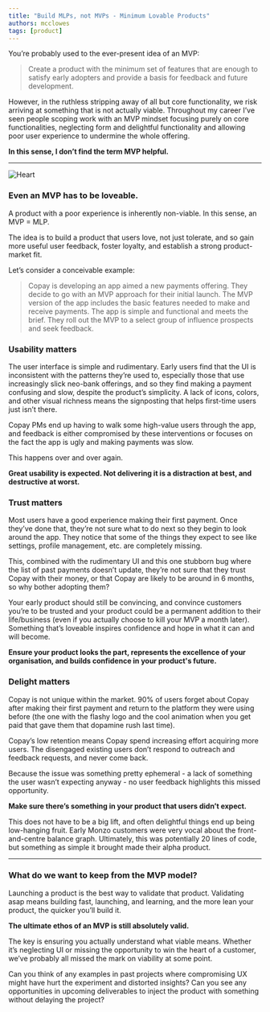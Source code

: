 ```yaml
---
title: "Build MLPs, not MVPs - Minimum Lovable Products"
authors: mcclowes
tags: [product]
---
```


You’re probably used to the ever-present idea of an MVP:

> Create a product with the minimum set of features that are enough to satisfy early adopters and provide a basis for feedback and future development.

<!--truncate-->

However, in the ruthless stripping away of all but core functionality, we risk arriving at something that is not actually viable. Throughout my career I’ve seen people scoping work with an MVP mindset focusing purely on core functionalities, neglecting form and delightful functionality and allowing poor user experience to undermine the whole offering. 

**In this sense, I don’t find the term MVP helpful.**

---

![Heart](/img/posts/tiles-heart.png)

### Even an MVP has to be loveable.

A product with a poor experience is inherently non-viable. In this sense, an MVP = MLP.

The idea is to build a product that users love, not just tolerate, and so gain more useful user feedback, foster loyalty, and establish a strong product-market fit.

Let’s consider a conceivable example:

> Copay is developing an app aimed a new payments offering. They decide to go with an MVP approach for their initial launch. The MVP version of the app includes the basic features needed to make and receive payments. The app is simple and functional and meets the brief. They roll out the MVP to a select group of influence prospects and seek feedback.

### Usability matters

The user interface is simple and rudimentary. Early users find that the UI is inconsistent with the patterns they’re used to, especially those that use increasingly slick neo-bank offerings, and so they find making a payment confusing and slow, despite the product’s simplicity. A lack of icons, colors, and other visual richness means the signposting that helps first-time users just isn’t there. 

Copay PMs end up having to walk some high-value users through the app, and feedback is either compromised by these interventions or focuses on the fact the app is ugly and making payments was slow.

This happens over and over again. 

**Great usability is expected. Not delivering it is a distraction at best, and destructive at worst.**

### Trust matters

Most users have a good experience making their first payment. Once they’ve done that, they’re not sure what to do next so they begin to look around the app. They notice that some of the things they expect to see like settings, profile management, etc. are completely missing. 

This, combined with the rudimentary UI and this one stubborn bug where the list of past payments doesn’t update, they’re not sure that they trust Copay with their money, or that Copay are likely to be around in 6 months, so why bother adopting them?

Your early product should still be convincing, and convince customers you’re to be trusted and your product could be a permanent addition to their life/business (even if you actually choose to kill your MVP a month later). Something that’s loveable inspires confidence and hope in what it can and will become.

**Ensure your product looks the part, represents the excellence of your organisation, and builds confidence in your product's future.**

### Delight matters

Copay is not unique within the market. 90% of users forget about Copay after making their first payment and return to the platform they were using before (the one with the flashy logo and the cool animation when you get paid that gave them that dopamine rush last time).

Copay’s low retention means Copay spend increasing effort acquiring more users. The disengaged existing users don’t respond to outreach and feedback requests, and never come back.

Because the issue was something pretty ephemeral - a lack of something the user wasn’t expecting anyway - no user feedback highlights this missed opportunity.

**Make sure there’s something in your product that users didn’t expect.**

This does not have to be a big lift, and often delightful things end up being low-hanging fruit. Early Monzo customers were very vocal about the front-and-centre balance graph. Ultimately, this was potentially 20 lines of code, but something as simple it brought made their alpha product.

---

### What do we want to keep from the MVP model?

Launching a product is the best way to validate that product. Validating asap means building fast, launching, and learning, and the more lean your product, the quicker you’ll build it.

**The ultimate ethos of an MVP is still absolutely valid.**

The key is ensuring you actually understand what viable means. Whether it’s neglecting UI or missing the opportunity to win the heart of a customer, we’ve probably all missed the mark on viability at some point.

Can you think of any examples in past projects where compromising UX might have hurt the experiment and distorted insights? Can you see any opportunities in upcoming deliverables to inject the product with something without delaying the project?